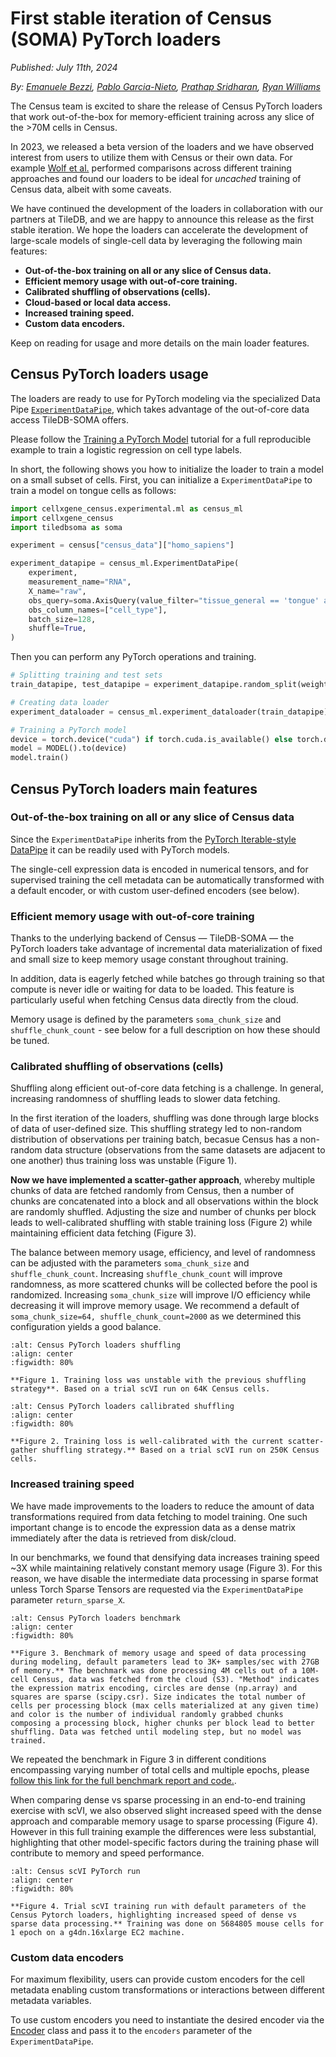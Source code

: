 # First stable iteration of Census (SOMA) PyTorch loaders

*Published:* *July 11th, 2024*

*By:* *[Emanuele Bezzi](mailto:ebezzi@chanzuckerberg.com), [Pablo Garcia-Nieto](mailto:pgarcia-nieto@chanzuckerberg.com), [Prathap Sridharan](mailto:psridharan@chanzuckerberg.com), [Ryan Williams](mailto:ryan.williams@tiledb.com)*

The Census team is excited to share the release of Census PyTorch loaders that work out-of-the-box for memory-efficient training across any slice of the >70M cells in Census.

In 2023, we released a beta version of the loaders and we have observed interest from users to utilize them with Census or their own data. For example [Wolf et al.](https://lamin.ai/blog/arrayloader-benchmarks) performed comparisons across different training approaches and found our loaders to be ideal for *uncached* training of Census data, albeit with some caveats.

We have continued the development of the loaders in collaboration with our partners at TileDB, and we are happy to announce this release as the first stable iteration. We hope the loaders can accelerate the development of large-scale models of single-cell data by leveraging the following main features:

- **Out-of-the-box training on all or any slice of Census data.**
- **Efficient memory usage with out-of-core training.**
- **Calibrated shuffling of observations (cells).**
- **Cloud-based or local data access.**
- **Increased training speed.**
- **Custom data encoders.**

Keep on reading for usage and more details on the main loader features.

## Census PyTorch loaders usage

The loaders are ready to use for PyTorch modeling via the specialized Data Pipe [`ExperimentDataPipe`](https://chanzuckerberg.github.io/cellxgene-census/_autosummary/cellxgene_census.experimental.ml.pytorch.ExperimentDataPipe.html#cellxgene_census.experimental.ml.pytorch.ExperimentDataPipe), which takes advantage of the out-of-core data access TileDB-SOMA offers.

Please follow the [Training a PyTorch Model](https://chanzuckerberg.github.io/cellxgene-census/notebooks/experimental/pytorch.html) tutorial for a full reproducible example to train a logistic regression on cell type labels.

In short, the following shows you how to initialize the loader to train a model on a small subset of cells. First, you can initialize a `ExperimentDataPipe` to train a model on tongue cells as follows:

```python
import cellxgene_census.experimental.ml as census_ml
import cellxgene_census
import tiledbsoma as soma

experiment = census["census_data"]["homo_sapiens"]

experiment_datapipe = census_ml.ExperimentDataPipe(
    experiment,
    measurement_name="RNA",
    X_name="raw",
    obs_query=soma.AxisQuery(value_filter="tissue_general == 'tongue' and is_primary_data == True"),
    obs_column_names=["cell_type"],
    batch_size=128,
    shuffle=True,
)
```

Then you can perform any PyTorch operations and training.

```python
# Splitting training and test sets
train_datapipe, test_datapipe = experiment_datapipe.random_split(weights={"train": 0.8, "test": 0.2}, seed=1)

# Creating data loader
experiment_dataloader = census_ml.experiment_dataloader(train_datapipe)

# Training a PyTorch model
device = torch.device("cuda") if torch.cuda.is_available() else torch.device("cpu")
model = MODEL().to(device)
model.train()
```

## Census PyTorch loaders main features

### Out-of-the-box training on all or any slice of Census data

Since the `ExperimentDataPipe` inherits from the [PyTorch Iterable-style DataPipe](https://pytorch.org/data/main/torchdata.datapipes.iter.html) it can be readily used with PyTorch models.

The single-cell expression data is encoded in numerical tensors, and for supervised training the cell metadata can be automatically transformed with a default encoder, or with custom user-defined encoders (see below).

### Efficient memory usage with out-of-core training

Thanks to the underlying backend of Census — TileDB-SOMA — the PyTorch loaders take advantage of incremental data materialization of fixed and small size to keep memory usage constant throughout training.

In addition, data is eagerly fetched while batches go through training so that compute is never idle or waiting for data to be loaded. This feature is particularly useful when fetching Census data directly from the cloud.

Memory usage is defined by the parameters `soma_chunk_size` and `shuffle_chunk_count` - see below for a full description on how these should be tuned.

### Calibrated shuffling of observations (cells)

Shuffling along efficient out-of-core data fetching is a challenge. In general, increasing randomness of shuffling leads to slower data fetching.

In the first iteration of the loaders, shuffling was done through large blocks of data of user-defined size. This shuffling strategy led to non-random distribution of observations per training batch, becasue Census has a non-random data structure (observations from the same datasets are adjacent to one another) thus training loss was unstable (Figure 1).

**Now we have implemented a scatter-gather approach**, whereby multiple chunks of data are fetched randomly from Census, then a number of chunks are concatenated into a block and all observations within the block are randomly shuffled. Adjusting the size and number of chunks per block leads to well-calibrated shuffling with stable training loss (Figure 2) while maintaining efficient data fetching (Figure 3).

The balance between memory usage, efficiency, and level of randomness can be adjusted with the parameters `soma_chunk_size` and `shuffle_chunk_count`. Increasing `shuffle_chunk_count` will improve randomness, as more scattered chunks will be collected before the pool is randomized. Increasing `soma_chunk_size` will improve I/O efficiency while decreasing it will improve memory usage. We recommend a default of `soma_chunk_size=64, shuffle_chunk_count=2000` as we determined this configuration yields a good balance.

```{figure} ./20240709-pytorch-fig-loss-before.png
:alt: Census PyTorch loaders shuffling
:align: center
:figwidth: 80%

**Figure 1. Training loss was unstable with the previous shuffling strategy**. Based on a trial scVI run on 64K Census cells.
```

```{figure} ./20240709-pytorch-fig-loss-after.png
:alt: Census PyTorch loaders callibrated shuffling
:align: center
:figwidth: 80%

**Figure 2. Training loss is well-calibrated with the current scatter-gather shuffling strategy.** Based on a trial scVI run on 250K Census cells.
```

### Increased training speed

We have made improvements to the loaders to reduce the amount of data transformations required from data fetching to model training. One such important change is to encode the expression data as a dense matrix immediately after the data is retrieved from disk/cloud.

In our benchmarks, we found that densifying data increases training speed ~3X while maintaining relatively constant memory usage (Figure 3). For this reason, we have disable the intermediate data processing in sparse format unless Torch Sparse Tensors are requested via the `ExperimentDataPipe` parameter `return_sparse_X`.

```{figure} ./20240709-pytorch-fig-benchmark.png
:alt: Census PyTorch loaders benchmark
:align: center
:figwidth: 80%

**Figure 3. Benchmark of memory usage and speed of data processing during modeling, default parameters lead to 3K+ samples/sec with 27GB of memory.** The benchmark was done processing 4M cells out of a 10M-cell Census, data was fetched from the cloud (S3). "Method" indicates the expression matrix encoding, circles are dense (np.array) and squares are sparse (scipy.csr). Size indicates the total number of cells per processing block (max cells materialized at any given time) and color is the number of individual randomly grabbed chunks composing a processing block, higher chunks per block lead to better shuffling. Data was fetched until modeling step, but no model was trained.
```

We repeated the benchmark in Figure 3 in different conditions encompassing varying number of total cells and multiple epochs, please [follow this link for the full benchmark report and code.](https://github.com/ryan-williams/arrayloader-benchmarks).

When comparing dense vs sparse processing in an end-to-end training exercise with scVI, we also observed slight increased speed with the dense approach and comparable memory usage to sparse processing (Figure 4). However in this full training example the differences were less substantial, highlighting that other model-specific factors during the training phase will contribute to memory and speed performance.

```{figure} ./20240709-pytorch-fig-scvi.png
:alt: Census scVI PyTorch run
:align: center
:figwidth: 80%

**Figure 4. Trial scVI training run with default parameters of the Census Pytorch loaders, highlighting increased speed of dense vs sparse data processing.** Training was done on 5684805 mouse cells for 1 epoch on a g4dn.16xlarge EC2 machine.
```

### Custom data encoders

For maximum flexibility, users can provide custom encoders for the cell metadata enabling custom transformations or interactions between different metadata variables.

To use custom encoders you need to instantiate the desired encoder via the [Encoder](https://chanzuckerberg.github.io/cellxgene-census/_autosummary/cellxgene_census.experimental.ml.encoders.Encoder.html#cellxgene_census.experimental.ml.encoders.Encoder) class and pass it to the `encoders` parameter of the `ExperimentDataPipe`.
